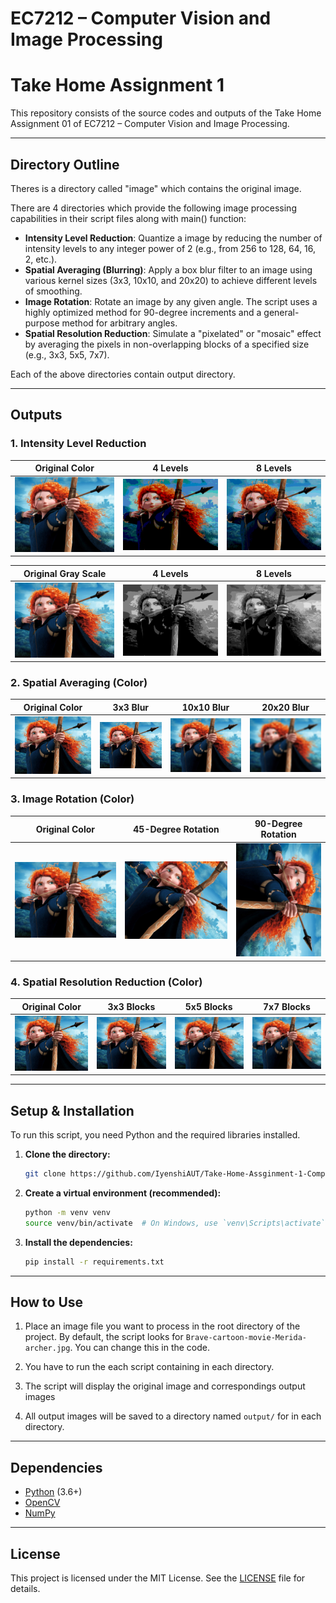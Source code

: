 # EC7212 – Computer Vision and Image Processing  
# Take Home Assignment 1

This repository consists of the source codes and outputs of the Take Home Assignment 01 of EC7212 – Computer Vision and Image Processing.

---

## Directory Outline

Theres is a directory called "image" which contains the original image.

There are 4 directories which provide the following image processing capabilities in their script files along with main() function:

* **Intensity Level Reduction**: Quantize a image by reducing the number of intensity levels to any integer power of 2 (e.g., from 256 to 128, 64, 16, 2, etc.).
* **Spatial Averaging (Blurring)**: Apply a box blur filter to an image using various kernel sizes (3x3, 10x10, and 20x20) to achieve different levels of smoothing.
* **Image Rotation**: Rotate an image by any given angle. The script uses a highly optimized method for 90-degree increments and a general-purpose method for arbitrary angles.
* **Spatial Resolution Reduction**: Simulate a "pixelated" or "mosaic" effect by averaging the pixels in non-overlapping blocks of a specified size (e.g., 3x3, 5x5, 7x7).

Each of the above directories contain output directory.

---

## Outputs

### 1. Intensity Level Reduction 

| Original Color | 4 Levels | 8 Levels |
| :---: | :---: | :---: |
| ![Original Image](https://github.com/IyenshiAUT/Take-Home-Assginment-1-Computer-Vision-and-Image-Processing/blob/main/image/Brave-cartoon-movie-Merida-archer.jpg) |![Reduced to 4](https://github.com/IyenshiAUT/Take-Home-Assginment-1-Computer-Vision-and-Image-Processing/blob/main/1%20Intensity%20Reduction/output/intensity_reduced_to_4_levels_color_image.png) | ![Reduced to 8](https://github.com/IyenshiAUT/Take-Home-Assginment-1-Computer-Vision-and-Image-Processing/blob/main/1%20Intensity%20Reduction/output/intensity_reduced_to_8_levels_color_image.png) |

| Original Gray Scale | 4 Levels | 8 Levels |
| :---: | :---: | :---: |
| ![Original Image](https://github.com/IyenshiAUT/Take-Home-Assginment-1-Computer-Vision-and-Image-Processing/blob/main/image/Brave-cartoon-movie-Merida-archer.jpg) |![Reduced to 4](https://github.com/IyenshiAUT/Take-Home-Assginment-1-Computer-Vision-and-Image-Processing/blob/main/1%20Intensity%20Reduction/output/intensity_reduced_to_4_levels_grayscale_image.png) | ![Reduced to 8](https://github.com/IyenshiAUT/Take-Home-Assginment-1-Computer-Vision-and-Image-Processing/blob/main/1%20Intensity%20Reduction/output/intensity_reduced_to_8_levels_grayscale_image.png) |

### 2. Spatial Averaging (Color)

| Original Color | 3x3 Blur | 10x10 Blur | 20x20 Blur |
| :---: | :---: | :---: | :---: |
| ![Original Image](https://github.com/IyenshiAUT/Take-Home-Assginment-1-Computer-Vision-and-Image-Processing/blob/main/image/Brave-cartoon-movie-Merida-archer.jpg)|![3x3](https://github.com/IyenshiAUT/Take-Home-Assginment-1-Computer-Vision-and-Image-Processing/blob/main/2%20Spatial%20Averaging/output/spatial_average_3x3.png) |![10x10](https://github.com/IyenshiAUT/Take-Home-Assginment-1-Computer-Vision-and-Image-Processing/blob/main/2%20Spatial%20Averaging/output/spatial_average_10x10.png)  |![20x20](https://github.com/IyenshiAUT/Take-Home-Assginment-1-Computer-Vision-and-Image-Processing/blob/main/2%20Spatial%20Averaging/output/spatial_average_20x20.png)|


### 3. Image Rotation (Color)

| Original Color | 45-Degree Rotation | 90-Degree Rotation |
| :---: | :---: | :---: |
|  ![Original Image](https://github.com/IyenshiAUT/Take-Home-Assginment-1-Computer-Vision-and-Image-Processing/blob/main/image/Brave-cartoon-movie-Merida-archer.jpg) | ![45](https://github.com/IyenshiAUT/Take-Home-Assginment-1-Computer-Vision-and-Image-Processing/blob/main/3%20Image%20Rotation/output/3_rotation_by_45.png) | ![90](https://github.com/IyenshiAUT/Take-Home-Assginment-1-Computer-Vision-and-Image-Processing/blob/main/3%20Image%20Rotation/output/3_rotation_by_90.png) |


### 4. Spatial Resolution Reduction (Color)

| Original Color | 3x3 Blocks | 5x5 Blocks | 7x7 Blocks |
| :---: | :---: | :---: | :---: |
| ![Original Image](https://github.com/IyenshiAUT/Take-Home-Assginment-1-Computer-Vision-and-Image-Processing/blob/main/image/Brave-cartoon-movie-Merida-archer.jpg) |![3x3](https://github.com/IyenshiAUT/Take-Home-Assginment-1-Computer-Vision-and-Image-Processing/blob/main/4%20Spatial%20Resolution%20Reduction/output/resolution_reduced_3x3.png) |![5x5](https://github.com/IyenshiAUT/Take-Home-Assginment-1-Computer-Vision-and-Image-Processing/blob/main/4%20Spatial%20Resolution%20Reduction/output/resolution_reduced_5x5.png)  |![7x7](https://github.com/IyenshiAUT/Take-Home-Assginment-1-Computer-Vision-and-Image-Processing/blob/main/4%20Spatial%20Resolution%20Reduction/output/resolution_reduced_7x7.png)  |

---

## Setup & Installation

To run this script, you need Python and the required libraries installed.

1.  **Clone the directory:**
    ```bash
    git clone https://github.com/IyenshiAUT/Take-Home-Assginment-1-Computer-Vision-and-Image-Processing.git
    ```

2.  **Create a virtual environment (recommended):**
    ```bash
    python -m venv venv
    source venv/bin/activate  # On Windows, use `venv\Scripts\activate`
    ```

3.  **Install the dependencies:**
    ```bash
    pip install -r requirements.txt
    ```

---

## How to Use

1.  Place an image file you want to process in the root directory of the project. By default, the script looks for `Brave-cartoon-movie-Merida-archer.jpg`. You can change this in the code.

2.  You have to run the each script containing in each directory.

3.  The script will display the original image and correspondings output images

4.  All output images will be saved to a  directory named `output/` for in each directory.


---

## Dependencies

* [Python](https://www.python.org/) (3.6+)
* [OpenCV](https://pypi.org/project/opencv-python/)
* [NumPy](https://pypi.org/project/numpy/)

---

## License

This project is licensed under the MIT License. See the [LICENSE](https://github.com/IyenshiAUT/Take-Home-Assginment-1-Computer-Vision-and-Image-Processing/blob/main/LICENSE) file for details.

